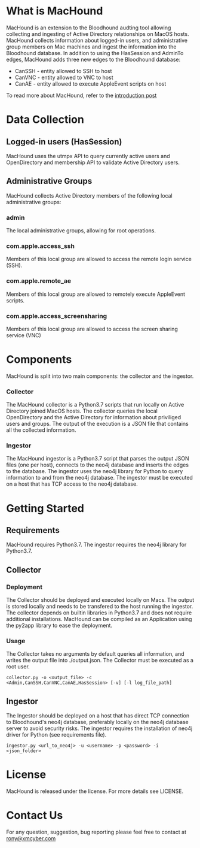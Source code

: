 # What is MacHound
MacHound is an extension to the Bloodhound audting tool allowing collecting and ingesting of Active Directory relationships on MacOS hosts.
MacHound collects information about logged-in users, and administrative group members on Mac machines and ingest the information into the Bloodhound database. 
In addition to using the HasSession and AdminTo edges, MacHound adds three new edges to the Bloodhound database:
* CanSSH - entity allowed to SSH to host
* CanVNC - entity allowed to VNC to host
* CanAE - entity allowed to execute AppleEvent scripts on host 

To read more about MacHound, refer to the [introduction post](https://medium.com/xm-cyber)

# Data Collection
## Logged-in users (HasSession)
MacHound uses the utmpx API to query currently active users and OpenDirectory and membership API to validate Active Directory users.

## Administrative Groups
MacHound collects Active Directory members of the following local administrative groups:

### admin
The local administrative groups, allowing for root operations.

### com.apple.access_ssh
Members of this local group are allowed to access the remote login service (SSH).

### com.apple.remote_ae
Members of this local group are allowed to remotely execute AppleEvent scripts.

### com.apple.access_screensharing
Members of this local group are allowed to access the screen sharing service (VNC)

# Components
MacHound is split into two main components: the collector and the ingestor.

### Collector
The MacHound collector is a Python3.7 scripts that run locally on Active Directory joined MacOS hosts.
The collector queries the local OpenDirectory and the Active Directory for information about priviliged users and groups.
The output of the execution is a JSON file that contains all the collected information.

### Ingestor
The MacHound ingestor is a Python3.7 script that parses the output JSON files (one per host), connects to the neo4j database and inserts the edges to the database.
The ingestor uses the neo4j library for Python to query information to and from the neo4j database.
The ingestor must be executed on a host that has TCP access to the neo4j database.

# Getting Started

## Requirements
MacHound requires Python3.7.
The ingestor requires the neo4j library for Python3.7.
‏
## Collector

### Deployment
The Collector should be deployed and executed locally on Macs. The output is stored locally and needs to be transfered to the host running the ingestor. The collector depends on builtin libraries in Python3.7  and does not require additional installations.
MacHound can be compiled as an Application using the py2app library to ease the deployment.

### Usage
The Collector takes no arguments by default queries all information, and writes the output file into ./output.json.
The Collector must be executed as a root user.
```
collector.py -o <output_file> -c <Admin,CanSSH,CanVNC,CanAE,HasSession> [-v] [-l log_file_path]
```

## Ingestor
The Ingestor should be deployed on a host that has direct TCP connection to Bloodhound's neo4j database, preferably locally on the neo4j database server to avoid security risks.
The ingestor requires the installation of neo4j driver for Python (see requirements file).

```
ingestor.py <url_to_neo4j> -u <username> -p <password> -i <json_folder>
```

# License
MacHound is released under the license. For more details see LICENSE.

# Contact Us
For any question, suggestion, bug reporting please feel free to contact at rony@xmcyber.com


